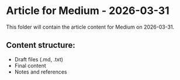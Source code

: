# Article for Medium - 2026-03-31

This folder will contain the article content for Medium on 2026-03-31.

## Content structure:
- Draft files (.md, .txt)
- Final content
- Notes and references
